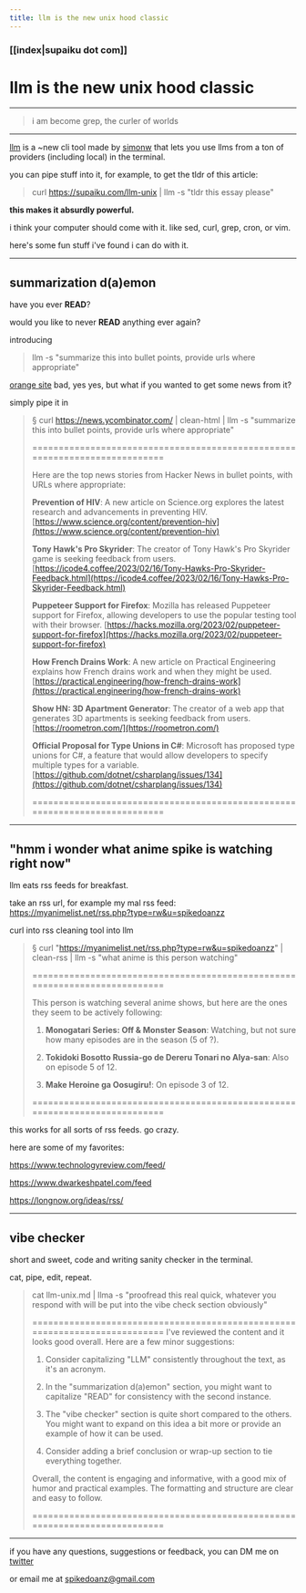 ```yaml
---
title: llm is the new unix hood classic
---
```


### [[index|supaiku dot com]]

<h1 onclick="document.getElementById('darkmode-toggle').click(); return false;">
llm is the new unix hood classic
</h1>

---
> i am become grep, the curler of worlds
---

[llm](https://pypi.org/project/llm/) is a ~new cli tool made by [simonw](https://en.wikipedia.org/wiki/Simon_Willison) that lets you use llms from a ton of providers (including local) in the terminal. 

you can pipe stuff into it, for example, to get the tldr of this article:

> curl https://supaiku.com/llm-unix | llm -s "tldr this essay please"

**this makes it absurdly powerful.**

i think your computer should come with it. like sed, curl, grep, cron, or vim.

here's some fun stuff i've found i can do with it.

---

## summarization d(a)emon

have you ever **READ**?

would you like to never **READ** anything ever again?

introducing

> llm -s "summarize this into bullet points, provide urls where appropriate"

[orange site](https://news.ycombinator.com/) bad, yes yes, but what if you wanted to get some news from it?

simply pipe it in

> § curl https://news.ycombinator.com/ | clean-html | llm -s "summarize this into bullet points, provide urls where appropriate"
>
> ===========================================================================
>
> Here are the top news stories from Hacker News in bullet points, with URLs where appropriate:
>
> **Prevention of HIV**: A new article on Science.org explores the latest research and advancements in preventing HIV. [https://www.science.org/content/prevention-hiv](https://www.science.org/content/prevention-hiv)
>
> **Tony Hawk's Pro Skyrider**: The creator of Tony Hawk's Pro Skyrider game is seeking feedback from users. [https://icode4.coffee/2023/02/16/Tony-Hawks-Pro-Skyrider-Feedback.html](https://icode4.coffee/2023/02/16/Tony-Hawks-Pro-Skyrider-Feedback.html)
>
> **Puppeteer Support for Firefox**: Mozilla has released Puppeteer support for Firefox, allowing developers to use the popular testing tool with their browser. [https://hacks.mozilla.org/2023/02/puppeteer-support-for-firefox](https://hacks.mozilla.org/2023/02/puppeteer-support-for-firefox)
>
> **How French Drains Work**: A new article on Practical Engineering explains how French drains work and when they might be used. [https://practical.engineering/how-french-drains-work](https://practical.engineering/how-french-drains-work)
>
> **Show HN: 3D Apartment Generator**: The creator of a web app that generates 3D apartments is seeking feedback from users. [https://roometron.com/](https://roometron.com/)
>
> **Official Proposal for Type Unions in C#**: Microsoft has proposed type unions for C#, a feature that would allow developers to specify multiple types for a variable. [https://github.com/dotnet/csharplang/issues/134](https://github.com/dotnet/csharplang/issues/134)
>
> ===========================================================================

---

## "hmm i wonder what anime spike is watching right now" 

llm eats rss feeds for breakfast.

take an rss url, for example my mal rss feed: https://myanimelist.net/rss.php?type=rw&u=spikedoanzz

curl into rss cleaning tool into llm

> § curl "https://myanimelist.net/rss.php?type=rw&u=spikedoanzz" | clean-rss | llm -s "what anime is this person watching"
>
> ===========================================================================
>
>This person is watching several anime shows, but here are the ones they seem to be actively following:
>
>1. **Monogatari Series: Off & Monster Season**: Watching, but not sure how many episodes are in the season (5 of ?).
>
>2. **Tokidoki Bosotto Russia-go de Dereru Tonari no Alya-san**: Also on episode 5 of 12.
>
>3. **Make Heroine ga Oosugiru!**: On episode 3 of 12.
>
> ===========================================================================

this works for all sorts of rss feeds. go crazy.

here are some of my favorites:

https://www.technologyreview.com/feed/ 

https://www.dwarkeshpatel.com/feed     

https://longnow.org/ideas/rss/

---

## vibe checker

short and sweet, code and writing sanity checker in the terminal.

cat, pipe, edit, repeat.

> cat llm-unix.md | llma -s "proofread this real quick, whatever you respond with will be put into the vibe check section obviously"
>
>
> ===========================================================================
>I've reviewed the content and it looks good overall. Here are a few minor suggestions:
>
>1. Consider capitalizing "LLM" consistently throughout the text, as it's an acronym.
>
>2. In the "summarization d(a)emon" section, you might want to capitalize "READ" for consistency with the second instance.
>
>3. The "vibe checker" section is quite short compared to the others. You might want to expand on this idea a bit more or provide an example of how it can be used.
>
>4. Consider adding a brief conclusion or wrap-up section to tie everything together.
>
>Overall, the content is engaging and informative, with a good mix of humor and practical examples. The formatting and structure are clear and easy to follow.
>
> ===========================================================================

---

if you have any questions, suggestions or feedback, you can DM me on [twitter](https://x.com/spikedoanz)

or email me at spikedoanz@gmail.com
